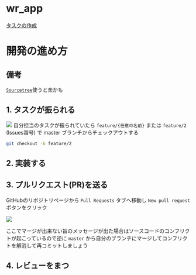 # wr_app

[タスクの作成](https://github.com/WorldRIZe/wr-app/issues/new?assignees=&labels=&template=---.md&title=)

# 開発の進め方
## 備考
[`Sourcetree`](https://www.sourcetreeapp.com/)使うと楽かも

## 1. タスクが振られる
![](https://i.imgur.com/LbpD3sn.png)
自分担当のタスクが振られていたら `feature/{任意の名前}` または `feature/2` (Issues番号) で master ブランチからチェックアウトする

```bash
git checkout -b feature/2
```

## 2. 実装する

## 3. プルリクエスト(PR)を送る
GitHubのリポジトリページから `Pull Requests` タブへ移動し `New pull request` ボタンをクリック

![](https://i.imgur.com/e96MbDc.png)

ここでマージが出来ない旨のメッセージが出た場合はソースコードのコンフリクトが起こっているので逆に `master` から自分のブランチにマージしてコンフリクトを解消して再コミットしましょう

## 4. レビューをまつ